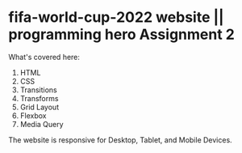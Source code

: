 # fifa-world-cup-2022 website || programming hero Assignment 2

What's covered here: 
1. HTML
2. CSS
3. Transitions
4. Transforms
5. Grid Layout
6. Flexbox
7. Media Query

The website is responsive for Desktop, Tablet, and Mobile Devices.
